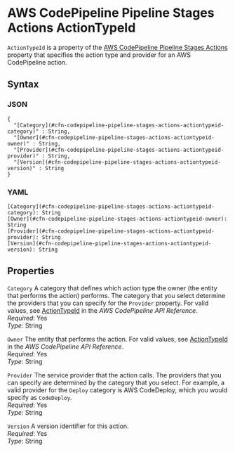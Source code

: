 # AWS CodePipeline Pipeline Stages Actions ActionTypeId<a name="aws-properties-codepipeline-pipeline-stages-actions-actiontypeid"></a>

`ActionTypeId` is a property of the [AWS CodePipeline Pipeline Stages Actions](aws-properties-codepipeline-pipeline-stages-actions.md) property that specifies the action type and provider for an AWS CodePipeline action\.

## Syntax<a name="w3ab2c21c14d468b5"></a>

### JSON<a name="aws-properties-codepipeline-pipeline-stages-actions-actiontypeid-syntax.json"></a>

```
{
  "[Category](#cfn-codepipeline-pipeline-stages-actions-actiontypeid-category)" : String,
  "[Owner](#cfn-codepipeline-pipeline-stages-actions-actiontypeid-owner)" : String,
  "[Provider](#cfn-codepipeline-pipeline-stages-actions-actiontypeid-provider)" : String,
  "[Version](#cfn-codepipeline-pipeline-stages-actions-actiontypeid-version)" : String
}
```

### YAML<a name="aws-properties-codepipeline-pipeline-stages-actions-actiontypeid-syntax.yaml"></a>

```
[Category](#cfn-codepipeline-pipeline-stages-actions-actiontypeid-category): String
[Owner](#cfn-codepipeline-pipeline-stages-actions-actiontypeid-owner): String
[Provider](#cfn-codepipeline-pipeline-stages-actions-actiontypeid-provider): String
[Version](#cfn-codepipeline-pipeline-stages-actions-actiontypeid-version): String
```

## Properties<a name="w3ab2c21c14d468b7"></a>

`Category`  <a name="cfn-codepipeline-pipeline-stages-actions-actiontypeid-category"></a>
A category that defines which action type the owner \(the entity that performs the action\) performs\. The category that you select determine the providers that you can specify for the `Provider` property\. For valid values, see [ActionTypeId](http://docs.aws.amazon.com/codepipeline/latest/APIReference/API_ActionTypeId.html) in the *AWS CodePipeline API Reference*\.  
*Required*: Yes  
*Type*: String

`Owner`  <a name="cfn-codepipeline-pipeline-stages-actions-actiontypeid-owner"></a>
The entity that performs the action\. For valid values, see [ActionTypeId](http://docs.aws.amazon.com/codepipeline/latest/APIReference/API_ActionTypeId.html) in the *AWS CodePipeline API Reference*\.  
*Required*: Yes  
*Type*: String

`Provider`  <a name="cfn-codepipeline-pipeline-stages-actions-actiontypeid-provider"></a>
The service provider that the action calls\. The providers that you can specify are determined by the category that you select\. For example, a valid provider for the `Deploy` category is AWS CodeDeploy, which you would specify as `CodeDeploy`\.  
*Required*: Yes  
*Type*: String

`Version`  <a name="cfn-codepipeline-pipeline-stages-actions-actiontypeid-version"></a>
A version identifier for this action\.  
*Required*: Yes  
*Type*: String
